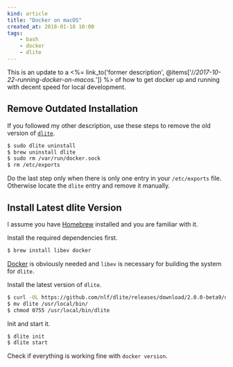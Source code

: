 ```yaml
---
kind: article
title: "Docker on macOS"
created_at: 2018-01-18 10:00
tags:
    - bash
    - docker
    - dlite
---
```

This is an update to a <%= link_to('former description', @items['/*/2017-10-22-running-docker-on-macos.*']) %> of how to get docker up and running with decent speed for local development.

## Remove Outdated Installation

If you followed my other description, use these steps to remove the old version of [`dlite`][dlite].

```bash
$ sudo dlite uninstall
$ brew uninstall dlite
$ sudo rm /var/run/docker.sock
$ rm /etc/exports
```

Do the last step only when there is only one entry in your `/etc/exports` file. Otherwise locate the `dlite` entry and remove it manually.

## Install Latest dlite Version

I assume you have [Homebrew][brew] installed and you are familiar with it.

Install the required dependencies first.

```bash
$ brew install libev docker
```

[Docker][docker] is obviously needed and `libev` is necessary for building the system for `dlite`.

Install the latest version of `dlite`.

```bash
$ curl -OL https://github.com/nlf/dlite/releases/download/2.0.0-beta9/dlite
$ mv dlite /usr/local/bin/
$ chmod 0755 /usr/local/bin/dlite
```

Init and start it.

```bash
$ dlite init
$ dlite start
```

Check if everything is working fine with `docker version`.

  [brew]: https://brew.sh
  [docker]: https://www.docker.com/
  [dlite]: https://github.com/nlf/dlite
